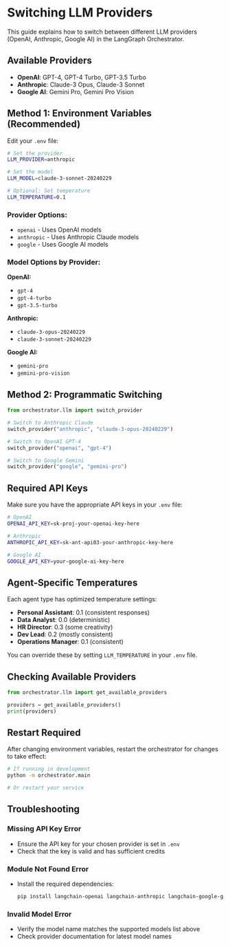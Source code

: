 # Switching LLM Providers

This guide explains how to switch between different LLM providers (OpenAI, Anthropic, Google AI) in the LangGraph Orchestrator.

## Available Providers

- **OpenAI**: GPT-4, GPT-4 Turbo, GPT-3.5 Turbo
- **Anthropic**: Claude-3 Opus, Claude-3 Sonnet  
- **Google AI**: Gemini Pro, Gemini Pro Vision

## Method 1: Environment Variables (Recommended)

Edit your `.env` file:

```bash
# Set the provider
LLM_PROVIDER=anthropic

# Set the model
LLM_MODEL=claude-3-sonnet-20240229

# Optional: Set temperature
LLM_TEMPERATURE=0.1
```

### Provider Options:
- `openai` - Uses OpenAI models
- `anthropic` - Uses Anthropic Claude models
- `google` - Uses Google AI models

### Model Options by Provider:

**OpenAI:**
- `gpt-4`
- `gpt-4-turbo`
- `gpt-3.5-turbo`

**Anthropic:**
- `claude-3-opus-20240229`
- `claude-3-sonnet-20240229`

**Google AI:**
- `gemini-pro`
- `gemini-pro-vision`

## Method 2: Programmatic Switching

```python
from orchestrator.llm import switch_provider

# Switch to Anthropic Claude
switch_provider("anthropic", "claude-3-opus-20240229")

# Switch to OpenAI GPT-4
switch_provider("openai", "gpt-4")

# Switch to Google Gemini
switch_provider("google", "gemini-pro")
```

## Required API Keys

Make sure you have the appropriate API keys in your `.env` file:

```bash
# OpenAI
OPENAI_API_KEY=sk-proj-your-openai-key-here

# Anthropic
ANTHROPIC_API_KEY=sk-ant-api03-your-anthropic-key-here

# Google AI
GOOGLE_API_KEY=your-google-ai-key-here
```

## Agent-Specific Temperatures

Each agent type has optimized temperature settings:

- **Personal Assistant**: 0.1 (consistent responses)
- **Data Analyst**: 0.0 (deterministic)  
- **HR Director**: 0.3 (some creativity)
- **Dev Lead**: 0.2 (mostly consistent)
- **Operations Manager**: 0.1 (consistent)

You can override these by setting `LLM_TEMPERATURE` in your `.env` file.

## Checking Available Providers

```python
from orchestrator.llm import get_available_providers

providers = get_available_providers()
print(providers)
```

## Restart Required

After changing environment variables, restart the orchestrator for changes to take effect:

```bash
# If running in development
python -m orchestrator.main

# Or restart your service
```

## Troubleshooting

### Missing API Key Error
- Ensure the API key for your chosen provider is set in `.env`
- Check that the key is valid and has sufficient credits

### Module Not Found Error
- Install the required dependencies:
  ```bash
  pip install langchain-openai langchain-anthropic langchain-google-genai
  ```

### Invalid Model Error
- Verify the model name matches the supported models list above
- Check provider documentation for latest model names